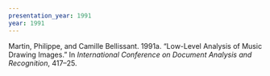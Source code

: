 ```yaml
---
presentation_year: 1991
year: 1991
---
```


Martin, Philippe, and Camille Bellissant. 1991a. “Low-Level Analysis of Music Drawing Images.” In <i>International Conference on Document Analysis and Recognition</i>, 417–25.